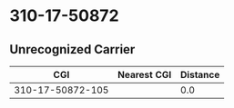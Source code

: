 # 310-17-50872
## Unrecognized Carrier


| CGI | Nearest CGI | Distance |
|-----|-------------|----------|
| 310-17-50872-105 |  | 0.0 |
